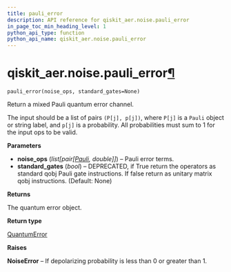 ```yaml
---
title: pauli_error
description: API reference for qiskit_aer.noise.pauli_error
in_page_toc_min_heading_level: 1
python_api_type: function
python_api_name: qiskit_aer.noise.pauli_error
---
```


# qiskit\_aer.noise.pauli\_error[¶](#qiskit-aer-noise-pauli-error "Permalink to this headline")

<span id="qiskit_aer.noise.pauli_error" />

`pauli_error(noise_ops, standard_gates=None)`

Return a mixed Pauli quantum error channel.

The input should be a list of pairs `(P[j], p[j])`, where `P[j]` is a `Pauli` object or string label, and `p[j]` is a probability. All probabilities must sum to 1 for the input ops to be valid.

**Parameters**

*   **noise\_ops** (*list\[pair\[*[*Pauli*](qiskit.quantum_info.Pauli "qiskit.quantum_info.Pauli")*, double]]*) – Pauli error terms.
*   **standard\_gates** (*bool*) – DEPRECATED, if True return the operators as standard qobj Pauli gate instructions. If false return as unitary matrix qobj instructions. (Default: None)

**Returns**

The quantum error object.

**Return type**

[QuantumError](qiskit_aer.noise.QuantumError "qiskit_aer.noise.QuantumError")

**Raises**

**NoiseError** – If depolarizing probability is less than 0 or greater than 1.

